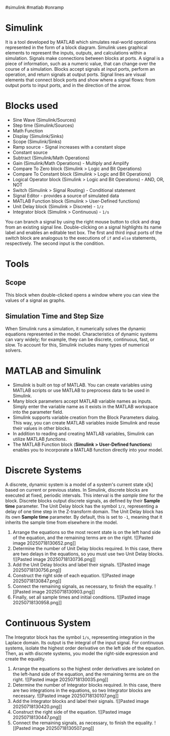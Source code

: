 #simulink #matlab #onramp 
# Simulink
It is a tool developed by MATLAB which simulates real-world operations represented in the form of a block diagram. Simulink uses graphical elements to represent the inputs, outputs, and calculations within a simulation. Signals make connections between blocks at ports.
A signal is a piece of information, such as a numeric value, that can change over the course of a simulation. Blocks accept signals at input ports, perform an operation, and return signals at output ports. Signal lines are visual elements that connect block ports and show where a signal flows: from output ports to input ports, and in the direction of the arrow.
# Blocks used
- Sine Wave (Simulink/Sources)
- Step time (Simulink/Sources)
- Math Function
- Display (Simulink/Sinks)
- Scope (Simulink/Sinks)
- Ramp source - Signal increases with a constant slope
- Constant source
- Subtract (Simulink/Math Operations)
- Gain (Simulink/Math Operations) - Multiply and Amplify
- Compare To Zero block (Simulink > Logic and Bit Operations)
- Compare To Constant block (Simulink > Logic and Bit Operations)
-  Logical Operator block (Simulink > Logic and Bit Operations) - AND, OR, NOT
- Switch (Simulink > Signal Routing) - Conditional statement
- Signal Editor - provides a source of simulated data
- MATLAB Function block (Simulink > User-Defined functions)
- Unit Delay block (Simulink > Discrete) - `1/z`
- Integrator block (Simulink > Continuous) - `1/s`

You can branch a signal by using the right mouse button to click and drag from an existing signal line.
Double-clicking on a signal highlights its name label and enables an editable text box.
The first and third input ports of the switch block are analogous to the executions of `if` and `else` statements, respectively. The second input is the condition.
# Tools
## Scope
This block when double-clicked opens a window where you can view the values of a signal as graphs.
## Simulation Time and Step Size
When Simulink runs a simulation, it numerically solves the dynamic equations represented in the model. Characteristics of dynamic systems can vary widely; for example, they can be discrete, continuous, fast, or slow. To account for this, Simulink includes many types of numerical solvers.
# MATLAB and Simulink
- Simulink is built on top of MATLAB. You can create variables using MATLAB scripts or use MATLAB to preprocess data to be used in Simulink.
- Many block parameters accept MATLAB variable names as inputs. Simply enter the variable name as it exists in the MATLAB workspace into the parameter field.
- Simulink supports variable creation from the Block Parameters dialog. This way, you can create MATLAB variables inside Simulink and reuse their values in other blocks.
- In addition to reading and creating MATLAB variables, Simulink can utilize MATLAB _functions_.
- The MATLAB Function block (**Simulink > User-Defined functions**) enables you to incorporate a MATLAB function directly into your model.
# Discrete Systems
A discrete, dynamic system is a model of a system's current state x[k] based on current or previous states.
In Simulink, discrete blocks are executed at fixed, periodic intervals. This interval is the _sample time_ for the block. Discrete blocks output discrete signals, as defined by their **Sample time** parameter.
The Unit Delay block has the symbol `1/z`, representing a delay of one time step in the Z-transform domain. The Unit Delay block has its own **Sample time** parameter. By default, this is set to `-1`, meaning that it inherits the sample time from elsewhere in the model.

1. Arrange the equations so the most recent state is on the left hand side of the equation, and the remaining terms are on the right. 
   ![[Pasted image 20250718130652.png]]
2. Determine the number of Unit Delay blocks required. In this case, there are two delays in the equations, so you must use two Unit Delay blocks. 
   ![[Pasted image 20250718130736.png]]
3. Add the Unit Delay blocks and label their signals.
   ![[Pasted image 20250718130756.png]]
4. Construct the right side of each equation. 
   ![[Pasted image 20250718130847.png]]
5. Connect the remaining signals, as necessary, to finish the equality.
   ![[Pasted image 20250718130903.png]]
6. Finally, set all sample times and initial conditions. ![[Pasted image 20250718130958.png]]
# Continuous System
The Integrator block has the symbol `1/s`, representing integration in the Laplace domain. Its output is the integral of the input signal.
For continuous systems, isolate the highest order derivative on the left side of the equation. Then, as with discrete systems, you model the right-side expression and create the equality.

1. Arrange the equations so the highest order derivatives are isolated on the left-hand side of the equation, and the remaining terms are on the right. 
   ![[Pasted image 20250718130035.png]]
2. Determine the number of Integrator blocks required. In this case, there are two integrations in the equations, so two Integrator blocks are necessary. 
   ![[Pasted image 20250718130107.png]] 
3. Add the Integrator blocks and label their signals. 
   ![[Pasted image 20250718130420.png]]
4. Construct the right side of the equation. 
   ![[Pasted image 20250718130447.png]]
5. Connect the remaining signals, as necessary, to finish the equality. 
   ![[Pasted image 20250718130507.png]]
